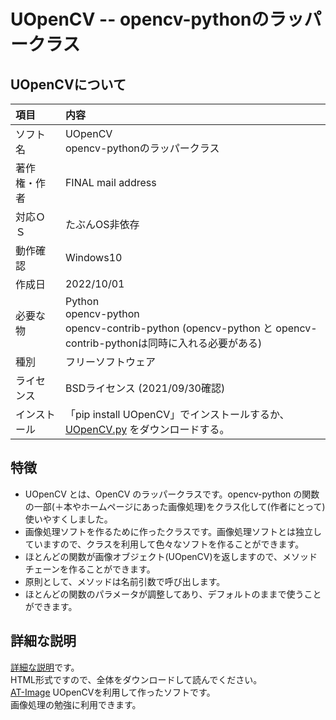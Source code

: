 # UOpenCV -- opencv-pythonのラッパークラス

## UOpenCVについて
| 項目 | 内容 |
|:---|:---|
|ソフト名|UOpenCV<br>opencv-pythonのラッパークラス|
|著作権・作者 |FINAL mail address|
|対応ＯＳ|たぶんOS非依存|
|動作確認|Windows10|
|作成日|2022/10/01|
|必要な物|Python<br>opencv-python<br>opencv-contrib-python  (opencv-python と opencv-contrib-pythonは同時に入れる必要がある)|
|種別|フリーソフトウェア|
|ライセンス|BSDライセンス (2021/09/30確認)|
|インストール|「pip install UOpenCV」でインストールするか、[UOpenCV.py](https://pypi.org/project/UOpenCV/) をダウンロードする。|

## 特徴
- UOpenCV とは、OpenCV のラッパークラスです。opencv-python の関数の一部(＋本やホームページにあった画像処理)をクラス化して(作者にとって)使いやすくしました。
- 画像処理ソフトを作るために作ったクラスです。画像処理ソフトとは独立していますので、クラスを利用して色々なソフトを作ることができます。
- ほとんどの関数が画像オブジェクト(UOpenCV)を返しますので、メソッドチェーンを作ることができます。
- 原則として、メソッドは名前引数で呼び出します。
- ほとんどの関数のパラメータが調整してあり、デフォルトのままで使うことができます。

## 詳細な説明
[詳細な説明](uopencv/readme/index.html)です。<br>
HTML形式ですので、全体をダウンロードして読んでください。<br>
[AT-Image](https://www.vector.co.jp/soft/winnt/art/se336426.html) UOpenCVを利用して作ったソフトです。<br>
画像処理の勉強に利用できます。
